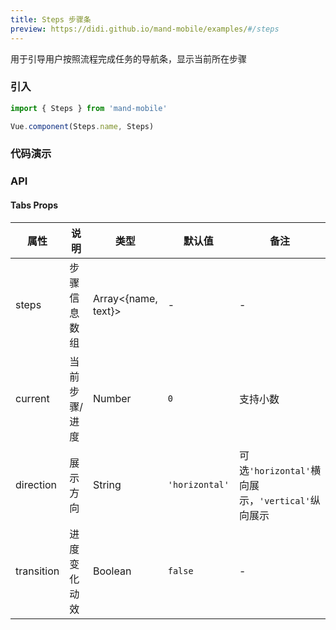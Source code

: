 ```yaml
---
title: Steps 步骤条
preview: https://didi.github.io/mand-mobile/examples/#/steps
---
```


用于引导用户按照流程完成任务的导航条，显示当前所在步骤

### 引入

```javascript
import { Steps } from 'mand-mobile'

Vue.component(Steps.name, Steps)
```

### 代码演示
<!-- DEMO -->

### API

#### Tabs Props
属性 | 说明 | 类型 | 默认值 | 备注
----|-----|------|------|------
steps | 步骤信息数组 | Array<{name, text}> |-|-|
current | 当前步骤/进度 | Number | `0` | 支持小数 |
direction | 展示方向 | String | `'horizontal'` | 可选`'horizontal'`横向展示，`'vertical'`纵向展示|
transition | 进度变化动效 | Boolean | `false` |-|
